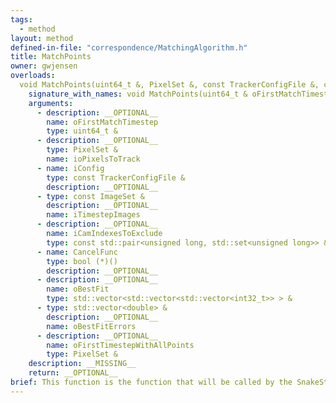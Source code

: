 ```yaml
---
tags:
  - method
layout: method
defined-in-file: "correspondence/MatchingAlgorithm.h"
title: MatchPoints
owner: gwjensen
overloads:
  void MatchPoints(uint64_t &, PixelSet &, const TrackerConfigFile &, const ImageSet &, const std::pair<unsigned long, std::set<unsigned long>> &, bool (*)(), std::vector<std::vector<std::vector<int32_t>> > &, std::vector<double> &, PixelSet &):
    signature_with_names: void MatchPoints(uint64_t & oFirstMatchTimestep, PixelSet & ioPixelsToTrack, const TrackerConfigFile & iConfig, const ImageSet & iTimestepImages, const std::pair<unsigned long, std::set<unsigned long>> & iCamIndexesToExclude, bool (*)() CancelFunc, std::vector<std::vector<std::vector<int32_t>> > & oBestFit, std::vector<double> & oBestFitErrors, PixelSet & oFirstTimestepWithAllPoints)
    arguments:
      - description: __OPTIONAL__
        name: oFirstMatchTimestep
        type: uint64_t &
      - description: __OPTIONAL__
        type: PixelSet &
        name: ioPixelsToTrack
      - name: iConfig
        type: const TrackerConfigFile &
        description: __OPTIONAL__
      - type: const ImageSet &
        description: __OPTIONAL__
        name: iTimestepImages
      - description: __OPTIONAL__
        name: iCamIndexesToExclude
        type: const std::pair<unsigned long, std::set<unsigned long>> &
      - name: CancelFunc
        type: bool (*)()
        description: __OPTIONAL__
      - description: __OPTIONAL__
        name: oBestFit
        type: std::vector<std::vector<std::vector<int32_t>> > &
      - type: std::vector<double> &
        description: __OPTIONAL__
        name: oBestFitErrors
      - description: __OPTIONAL__
        name: oFirstTimestepWithAllPoints
        type: PixelSet &
    description: __MISSING__
    return: __OPTIONAL__
brief: This function is the function that will be called by the SnakeStrike code. You can't change the signature of the function, but you can change the internals to satisfy the needs of your algorithm.
---
```

